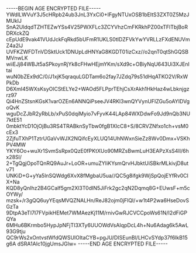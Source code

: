 -----BEGIN AGE ENCRYPTED FILE-----
YWdlLWVuY3J5cHRpb24ub3JnL3YxCi0+IFgyNTUxOSB1bEltS3ZXT0Z5MzJMUklJ
SnA2UldqdTZHTEZwYSs4V25PWXFLc3ZCYVhzCmFKRkhPZ00xTFlTbjBoRDRXckZQ
cEpUdE9vak41VUdJckFqRkd5bUFmR1UKLS0tIDZFVkYwYVRLLzFXdENUVmZ4a2lJ
UVFKZWFDTnVDSktUck1DNUpLdHNYaG8KGDT01izCxz//o2qnT0qtShGQSBMVnwLK
wiiEJj84WBJt5aSPkoynRjYk8cFHwHEjmYKm/sXd9c+OBiyNqU643Ui3XJEnItai
wuN0bZEx9dC/0/J1xjK5qraquLGDTam6o2fay7JZdq79s51dHqATKO2V/RxWPkDb
D6XmI45WXsKsyOlCStELYe2+WAOd5FLPprTEhjCsXrAkh1HkHaz4wLbknjgzrz97
Qi4HnZStsnKGsK1varOZEn6ANNQiPseeJV4RKl3wnQYVynUFIZGu5oAYIDVgoQvK
wguDcZJbR2yRbLb/xPuS0dqiMyio7vFyvK44LAp84WXDdwFo9Jd9nQb3NU7ktE51
0mbktYcD1OjOjBu3RS4TRABknSyTbw0fgB1XlcC8+S/8CRVZNfxo1ch+vsM0cEx3
2ZjfuTXhP1TztrUGaVvWJX2NQifcEyXLUQ14UhNWxnSieZz8Wv0Dmx+VSKhPV4MW
YKY6Oo+wuXr1SvmSsRpx0QzE0fPKtXUo90MRZsBwmLuH3EAPzXsS4lI/6hx28Sl/
2+TgQgjOpoTQnRQ9AuJr+LoOR+umuZYIiKYsmQrvHJbktUiSBkrMLkivjD8utv71
UNKiD+G+yYa5lnSQWdg6XvX8fMgbaU5ua//QC5g8ifgk9WjSpQojEYfRv0CIX+Na
KQD8yQnIhz2B4GCaIf5gm2Xl3T0dIN5JiFrk2gc2qN2Dqmq8G+EUwsF+m5cOYWy/
mzsk+/r3gQQ6uyYEqsMVQZNALHn/ReJ82ojm0jFlQl/+w1t4P2wa6HseDovSGzTa
9DtpA3eTI7I7FVpikHEMet7WMAezKj11M/rnivGwRJCVCCpoWs61N/I2dFiGPQYa
6MHu6BKrmbo5HypJpNFjTI3XTy6UUOWdVsAIqpDcL4h+Nu6Adag6k5AwL93G9tju
QC9rWs2xOntvstWfdQWSUIOItaCYB+pgJU/DISEunBl/LHCvSYdp37f6lkB15g6A
dSRA1AIc10jgUmsJGlw=
-----END AGE ENCRYPTED FILE-----
